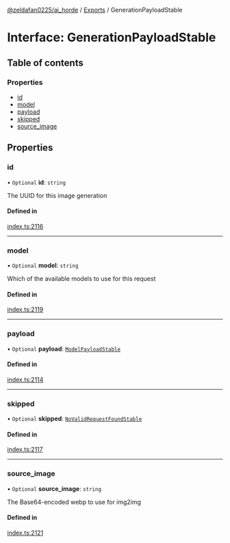 [@zeldafan0225/ai_horde](../README.md) / [Exports](../modules.md) / GenerationPayloadStable

# Interface: GenerationPayloadStable

## Table of contents

### Properties

- [id](GenerationPayloadStable.md#id)
- [model](GenerationPayloadStable.md#model)
- [payload](GenerationPayloadStable.md#payload)
- [skipped](GenerationPayloadStable.md#skipped)
- [source\_image](GenerationPayloadStable.md#source_image)

## Properties

### id

• `Optional` **id**: `string`

The UUID for this image generation

#### Defined in

[index.ts:2116](https://github.com/ZeldaFan0225/ai_horde/blob/a3ac80c/index.ts#L2116)

___

### model

• `Optional` **model**: `string`

Which of the available models to use for this request

#### Defined in

[index.ts:2119](https://github.com/ZeldaFan0225/ai_horde/blob/a3ac80c/index.ts#L2119)

___

### payload

• `Optional` **payload**: [`ModelPayloadStable`](ModelPayloadStable.md)

#### Defined in

[index.ts:2114](https://github.com/ZeldaFan0225/ai_horde/blob/a3ac80c/index.ts#L2114)

___

### skipped

• `Optional` **skipped**: [`NoValidRequestFoundStable`](NoValidRequestFoundStable.md)

#### Defined in

[index.ts:2117](https://github.com/ZeldaFan0225/ai_horde/blob/a3ac80c/index.ts#L2117)

___

### source\_image

• `Optional` **source\_image**: `string`

The Base64-encoded webp to use for img2img

#### Defined in

[index.ts:2121](https://github.com/ZeldaFan0225/ai_horde/blob/a3ac80c/index.ts#L2121)
